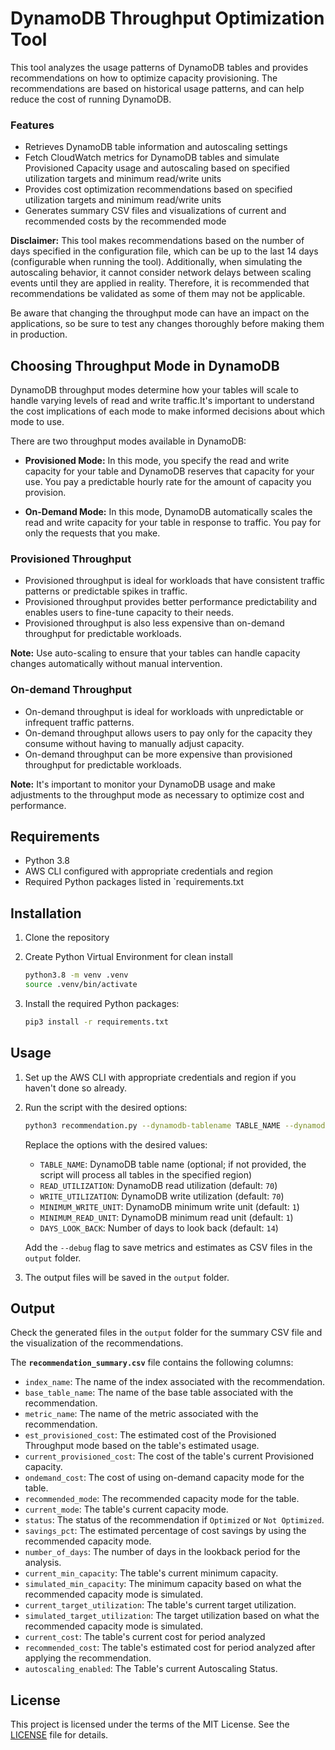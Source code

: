 # DynamoDB Throughput Optimization Tool

This tool analyzes the usage patterns of DynamoDB tables and provides recommendations on how to optimize capacity provisioning. The recommendations are based on historical usage patterns, and can help reduce the cost of running DynamoDB.

### Features

- Retrieves DynamoDB table information and autoscaling settings
- Fetch CloudWatch metrics for DynamoDB tables and simulate Provisioned Capacity usage and autoscaling based on specified utilization targets and minimum read/write units
- Provides cost optimization recommendations based on specified utilization targets and minimum read/write units
- Generates summary CSV files and visualizations of current and recommended costs by the recommended mode

**Disclaimer:** This tool makes recommendations based on the number of days specified in the configuration file, which can be up to the last 14 days (configurable when running the tool). Additionally, when simulating the autoscaling behavior, it cannot consider network delays between scaling events until they are applied in reality. Therefore, it is recommended that recommendations be validated as some of them may not be applicable.

Be aware that changing the throughput mode can have an impact on the applications, so be sure to test any changes thoroughly before making them in production.

## Choosing Throughput Mode in DynamoDB

DynamoDB throughput modes determine how your tables will scale to handle varying levels of read and write traffic.It's important to understand the cost implications of each mode to make informed decisions about which mode to use.

There are two throughput modes available in DynamoDB:

- **Provisioned Mode:** In this mode, you specify the read and write capacity for your table and DynamoDB reserves that capacity for your use. You pay a predictable hourly rate for the amount of capacity you provision.

- **On-Demand Mode:** In this mode, DynamoDB automatically scales the read and write capacity for your table in response to traffic. You pay for only the requests that you make.

### Provisioned Throughput

- Provisioned throughput is ideal for workloads that have consistent traffic patterns or predictable spikes in traffic.
- Provisioned throughput provides better performance predictability and enables users to fine-tune capacity to their needs.
- Provisioned throughput is also less expensive than on-demand throughput for predictable workloads.

 **Note:** Use auto-scaling to ensure that your tables can handle capacity changes automatically without manual intervention.

### On-demand Throughput

- On-demand throughput is ideal for workloads with unpredictable or infrequent traffic patterns.
- On-demand throughput allows users to pay only for the capacity they consume without having to manually adjust capacity.
- On-demand throughput can be more expensive than provisioned throughput for predictable workloads.

**Note:** It's important to monitor your DynamoDB usage and make adjustments to the throughput mode as necessary to optimize cost and performance.

## Requirements

- Python 3.8
- AWS CLI configured with appropriate credentials and region
- Required Python packages listed in `requirements.txt

## Installation

1. Clone the repository
2.  Create Python Virtual Environment for clean install

    ```sh
    python3.8 -m venv .venv
    source .venv/bin/activate
    ```
3. Install the required Python packages:

    ```sh
    pip3 install -r requirements.txt
    ```

## Usage

1. Set up the AWS CLI with appropriate credentials and region if you haven't done so already.

2. Run the script with the desired options:


    ```sh
    python3 recommendation.py --dynamodb-tablename TABLE_NAME --dynamodb-read-utilization READ_UTILIZATION --dynamodb-write-utilization WRITE_UTILIZATION --dynamodb-minimum-write-unit MINIMUM_WRITE_UNIT --dynamodb-minimum-read-unit MINIMUM_READ_UNIT --number-of-days-look-back DAYS_LOOK_BACK [--debug]
    ```

    Replace the options with the desired values:

    - `TABLE_NAME`: DynamoDB table name (optional; if not provided, the script will process all tables in the specified region)
    - `READ_UTILIZATION`: DynamoDB read utilization (default: `70`)
    - `WRITE_UTILIZATION`: DynamoDB write utilization (default: `70`)
    - `MINIMUM_WRITE_UNIT`: DynamoDB minimum write unit (default: `1`)
    - `MINIMUM_READ_UNIT`: DynamoDB minimum read unit (default: `1`)
    - `DAYS_LOOK_BACK`: Number of days to look back (default: `14`)

    Add the `--debug` flag to save metrics and estimates as CSV files in the `output` folder.
3. The output files will be saved in the `output` folder.

## Output

Check the generated files in the `output` folder for the summary CSV file and the visualization of the recommendations.

The **`recommendation_summary.csv`** file contains the following columns:

- `index_name`: The name of the index associated with the recommendation.
- `base_table_name`: The name of the base table associated with the recommendation.
- `metric_name`: The name of the metric associated with the recommendation.
- `est_provisioned_cost`: The estimated cost of the Provisioned Throughput mode based on the table's estimated usage.
- `current_provisioned_cost`: The cost of the table's current Provisioned capacity.
- `ondemand_cost`: The cost of using on-demand capacity mode for the table.
- `recommended_mode`: The recommended capacity mode for the table.
- `current_mode`: The table's current capacity mode.
- `status`: The status of the recommendation if `Optimized` or `Not Optimized`.
- `savings_pct`: The estimated percentage of cost savings by using the recommended capacity mode.
- `number_of_days`: The number of days in the lookback period for the analysis.
- `current_min_capacity`: The table's current minimum capacity.
- `simulated_min_capacity`: The minimum capacity based on what the recommended capacity mode is simulated.
- `current_target_utilization`: The table's current target utilization.
- `simulated_target_utilization`: The target utilization based on what the recommended capacity mode is simulated.
- `current_cost`: The table's current cost for period analyzed
- `recommended_cost`: The table's estimated cost for period analyzed after applying the recommendation.
- `autoscaling_enabled`: The Table's current Autoscaling Status.

## License

This project is licensed under the terms of the MIT License. See the [LICENSE](LICENSE) file for details.
